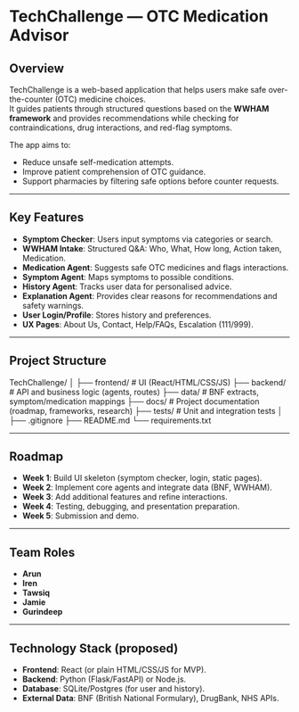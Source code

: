# TechChallenge — OTC Medication Advisor

## Overview
TechChallenge is a web-based application that helps users make safe over-the-counter (OTC) medicine choices.  
It guides patients through structured questions based on the **WWHAM framework** and provides recommendations while checking for contraindications, drug interactions, and red-flag symptoms.  

The app aims to:  
- Reduce unsafe self-medication attempts.  
- Improve patient comprehension of OTC guidance.  
- Support pharmacies by filtering safe options before counter requests.  

---

## Key Features
- **Symptom Checker**: Users input symptoms via categories or search.  
- **WWHAM Intake**: Structured Q&A: Who, What, How long, Action taken, Medication.  
- **Medication Agent**: Suggests safe OTC medicines and flags interactions.  
- **Symptom Agent**: Maps symptoms to possible conditions.  
- **History Agent**: Tracks user data for personalised advice.  
- **Explanation Agent**: Provides clear reasons for recommendations and safety warnings.  
- **User Login/Profile**: Stores history and preferences.  
- **UX Pages**: About Us, Contact, Help/FAQs, Escalation (111/999).  

---

## Project Structure
TechChallenge/
│
├── frontend/ # UI (React/HTML/CSS/JS)
├── backend/ # API and business logic (agents, routes)
├── data/ # BNF extracts, symptom/medication mappings
├── docs/ # Project documentation (roadmap, frameworks, research)
├── tests/ # Unit and integration tests
│
├── .gitignore
├── README.md
└── requirements.txt


---

## Roadmap
- **Week 1**: Build UI skeleton (symptom checker, login, static pages).  
- **Week 2**: Implement core agents and integrate data (BNF, WWHAM).  
- **Week 3**: Add additional features and refine interactions.  
- **Week 4**: Testing, debugging, and presentation preparation.  
- **Week 5**: Submission and demo.  

---

## Team Roles
- **Arun** 
- **Iren**
- **Tawsiq**
- **Jamie**
- **Gurindeep**

---

## Technology Stack (proposed)
- **Frontend**: React (or plain HTML/CSS/JS for MVP).  
- **Backend**: Python (Flask/FastAPI) or Node.js.  
- **Database**: SQLite/Postgres (for user and history).  
- **External Data**: BNF (British National Formulary), DrugBank, NHS APIs.  


